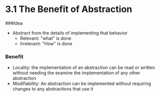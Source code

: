 3.1 The Benefit of Abstraction
==============================

###Idea
- Abstract from the details of implementing that behavior
	- Relevant: "what" is done
	- Irrelevant: "How" is done
	
### Benefit
- Locality: the implementation of an abstraction can be read or written without needing the examine the implementation of any other abstraction
- Modifiability: An abstraction can be implemented without requiring changes to any abstractions that use it

	

	